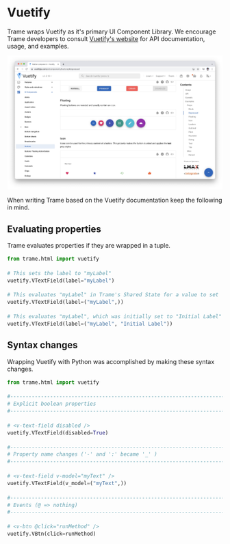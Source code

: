 # Vuetify
Trame wraps Vuetify as it's primary UI Component Library. We encourage Trame developers to consult [Vuetify's website](https://vuetifyjs.com/en/) for API documentation, usage, and examples.

[![Vuetify WebSite](./vuetify.jpg)](https://vuetifyjs.com/en/)

When writing Trame based on the Vuetify documentation keep the following in mind.

## Evaluating properties
Trame evaluates properties if they are wrapped in a tuple.
```python
from trame.html import vuetify

# This sets the label to "myLabel"
vuetify.VTextField(label="myLabel")

# This evaluates "myLabel" in Trame's Shared State for a value to set
vuetify.VTextField(label=("myLabel",))

# This evaluates "myLabel", which was initially set to "Initial Label"
vuetify.VTextField(label=("myLabel", "Initial Label"))
```

## Syntax changes
Wrapping Vuetify with Python was accomplished by making these syntax changes.
```python
from trame.html import vuetify

#----------------------------------------------------------------------
# Explicit boolean properties
#----------------------------------------------------------------------

# <v-text-field disabled />
vuetify.VTextField(disabled=True)

#----------------------------------------------------------------------
# Property name changes ('-' and ':' became '_' )
#----------------------------------------------------------------------

# <v-text-field v-model="myText" />
vuetify.VTextField(v_model=("myText",))

#----------------------------------------------------------------------
# Events (@ => nothing)
#----------------------------------------------------------------------

# <v-btn @click="runMethod" />
vuetify.VBtn(click=runMethod)

```
